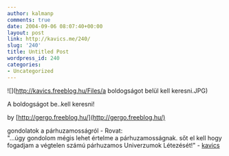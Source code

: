 ```yaml
---
author: kalmanp
comments: true
date: 2004-09-06 08:07:40+00:00
layout: post
link: http://kavics.me/240/
slug: '240'
title: Untitled Post
wordpress_id: 240
categories:
- Uncategorized
---
```


![](http://kavics.freeblog.hu/Files/a boldogságot belül kell keresni.JPG)




A boldogságot be..kell keresni!




by [http://gergo.freeblog.hu/](http://gergo.freeblog.hu/)




gondolatok a párhuzamosságról - Rovat:  
"...úgy gondolom mégis lehet értelme a párhuzamosságnak. sőt el kell hogy fogadjam a végtelen számú párhuzamos Univerzumok Létezését!" - [kavics  
](http://kavics.freeblog.hu/)
